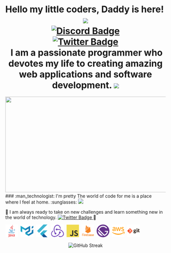 <h1>
Hello my little coders, Daddy is here!
<div id="header" align="center">
<img src="https://media.giphy.com/media/qgQUggAC3Pfv687qPC/giphy.gif" width="300"/>
</div>
<div id="badges">
</a>
<div id="header" align="center"> 
<a href="https://discord.com/channels/@_flower.sun">
<img src="https://img.shields.io/badge/Discord-black?style=for-the-badge&logo=discord&logoColor=white" alt="Discord Badge"/>
</a>
<div id="header" align="center">   
<a href="https://twitter.com/AngelaC69066055">
<img src="https://img.shields.io/badge/Twitter-blue?style=for-the-badge&logo=twitter&logoColor=white" alt="Twitter Badge"/>
</a>
</div>
<img src="https://komarev.com/ghpvc/?username=claireclairefull&style=flat-square&color=blue" alt=""/>
  I am a passionate programmer who devotes my life to creating amazing web applications and software development.
<img src="https://media.giphy.com/media/RbDKaczqWovIugyJmW/giphy.gif" width="30px"/>
</h1>
<div align="center">
<img src="https://media.giphy.com/media/ZVik7pBtu9dNS/giphy.gif" width="600" height="300"/>
</div>
### :man_technologist: I'm pretty
The world of code for me is a place where I feel at home. :sunglasses: 
<img src="https://media.giphy.com/media/USV0ym3bVWQJJmNu3N/giphy.gif" width="30"> 

 :100: I am always ready to take on new challenges and learn something new in the world of technology.
<a href="https://twitter.com/AngelaC69066055">
<img src="https://img.shields.io/badge/Twitter-blue?style=for-the-badge&logo=twitter&logoColor=white" alt="Twitter Badge"/>
</a>
:call_me_hand:

 <div>
  <img src="https://github.com/devicons/devicon/blob/master/icons/java/java-original-wordmark.svg" title="Java" alt="Java" width="40" height="40"/>&nbsp;
<img src="https://github.com/devicons/devicon/blob/master/icons/materialui/materialui-original.svg" title="Material UI" alt="Material UI" width="40" height="40"/>&nbsp;
<img src="https://github.com/devicons/devicon/blob/master/icons/flutter/flutter-original.svg" title="Flutter" alt="Flutter" width="40" height="40"/>&nbsp;
<img src="https://github.com/devicons/devicon/blob/master/icons/redux/redux-original.svg" title="Redux" alt="Redux " width="40" height="40"/>&nbsp;
<img src="https://github.com/devicons/devicon/blob/master/icons/javascript/javascript-original.svg" title="JavaScript" alt="JavaScript" width="40" height="40"/>&nbsp;
<img src="https://github.com/devicons/devicon/blob/master/icons/firebase/firebase-plain-wordmark.svg" title="Firebase" alt="Firebase" width="40" height="40"/>&nbsp;
<img src="https://github.com/devicons/devicon/blob/master/icons/gatsby/gatsby-original.svg" title="Gatsby"  alt="Gatsby" width="40" height="40"/>&nbsp;
<img src="https://github.com/devicons/devicon/blob/master/icons/amazonwebservices/amazonwebservices-plain-wordmark.svg" title="AWS" alt="AWS" width="40" height="40"/>&nbsp;
<img src="https://github.com/devicons/devicon/blob/master/icons/git/git-original-wordmark.svg" title="Git" **alt="Git" width="40" height="40"/>
  </div> 
<div id="header" align="center"> 

  
![GitHub Streak](http://github-readme-streak-stats.herokuapp.com?user=claireclairefull&theme=dark&background=000000)  
  
